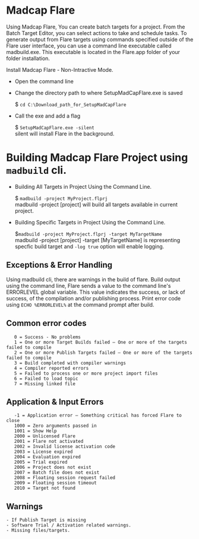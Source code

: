 # Madcap Flare

Using Madcap Flare, You can create batch targets for a project. From the Batch Target Editor, you can select actions to take and schedule tasks. To generate output from Flare targets using commands specified outside of the Flare user interface, you can use a command line executable called madbuild.exe. This executable is located in the Flare.app folder of your folder installation.

Install Madcap Flare - Non-Intractive Mode.
- Open the command line
- Change the directory path to where SetupMadCapFlare.exe is saved

    $ ```cd C:\Download_path_for_SetupMadCapFlare```

- Call the exe and add a flag

    $ ```SetupMadCapFlare.exe -silent``` <br/>
	silent will install Flare in the background.
	
# Building Madcap Flare Project using `madbuild` cli.
- Building All Targets in Project Using the Command Line.
	
	$ ```madbuild -project MyProject.flprj``` <br/>
	madbuild -project [project] will build all targets available in current project.

- Building Specific Targets in Project Using the Command Line.

	$```madbuild -project MyProject.flprj -target MyTargetName``` <br/>
	madbuild -project [project] -target [MyTargetName] is representing specfic build target and ```-log true``` option will enable logging.

## Exceptions & Error Handling

Using madbuild cli, there are warnings in the build of flare. Build output using the command line, Flare sends a value to the command line's ERRORLEVEL global variable. This value indicates the success, or lack of success, of the compilation and/or publishing process. Print error code using `ECHO %ERRORLEVEL%` at the command prompt after build.

## Common error codes

 ```
	0 = Success - No problems
    1 = One or more Target Builds failed – One or more of the targets failed to compile
    2 = One or more Publish Targets failed – One or more of the targets failed to compile
    3 = Build completed with compiler warnings
    4 = Compiler reported errors
    5 = Failed to process one or more project import files
    6 = Failed to load topic
    7 = Missing linked file
 ```
	
## Application & Input Errors

 ```
	-1 = Application error – Something critical has forced Flare to close
    1000 = Zero arguments passed in
    1001 = Show Help
    2000 = Unlicensed Flare
    2001 = Flare not activated
    2002 = Invalid license activation code
    2003 = License expired
    2004 = Evaluation expired
    2005 = Trial expired
    2006 = Project does not exist
    2007 = Batch file does not exist
    2008 = Floating session request failed
    2009 = Floating session timeout
    2010 = Target not found
 ```
	
## Warnings
	
	- If Publish Target is missing
	- Software Trial / Activation related warnings.
	- Missing files/targets.


